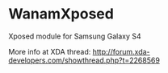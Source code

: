 WanamXposed
=============

Xposed module for Samsung Galaxy S4

More info at XDA thread: http://forum.xda-developers.com/showthread.php?t=2268569
